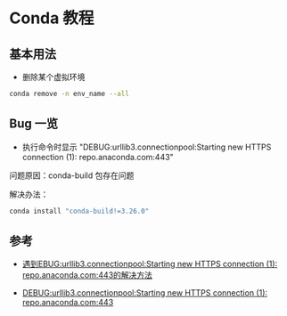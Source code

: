 # Conda 教程

## 基本用法

- 删除某个虚拟环境

```bash
conda remove -n env_name --all
```

## Bug 一览

- 执行命令时显示 "DEBUG:urllib3.connectionpool:Starting new HTTPS connection (1): repo.anaconda.com:443"

问题原因：conda-build 包存在问题

解决办法：

```bash
conda install "conda-build!=3.26.0"
```

## 参考

- [遇到EBUG:urllib3.connectionpool:Starting new HTTPS connection (1): repo.anaconda.com:443的解决方法](https://blog.csdn.net/weixin_73141818/article/details/133794445)

- [DEBUG:urllib3.connectionpool:Starting new HTTPS connection (1): repo.anaconda.com:443](https://www.cnblogs.com/liujiaxin2018/p/17725178.html)